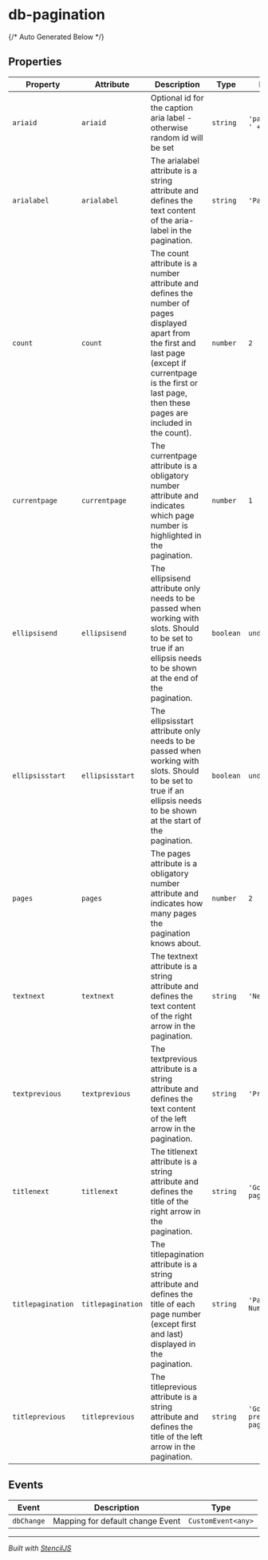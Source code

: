 # db-pagination



{/* Auto Generated Below */}


## Properties

| Property          | Attribute         | Description                                                                                                                                                                                                           | Type      | Default                  |
| ----------------- | ----------------- | --------------------------------------------------------------------------------------------------------------------------------------------------------------------------------------------------------------------- | --------- | ------------------------ |
| `ariaid`          | `ariaid`          | Optional id for the caption aria label - otherwise random id will be set                                                                                                                                              | `string`  | `'pagination-' + uuid()` |
| `arialabel`       | `arialabel`       | The arialabel attribute is a string attribute and defines the text content of the aria-label in the pagination.                                                                                                       | `string`  | `'Pagination'`           |
| `count`           | `count`           | The count attribute is a number attribute and defines the number of pages displayed apart from the first and last page (except if currentpage is the first or last page, then these pages are included in the count). | `number`  | `2`                      |
| `currentpage`     | `currentpage`     | The currentpage attribute is a obligatory number attribute and indicates which page number is highlighted in the pagination.                                                                                          | `number`  | `1`                      |
| `ellipsisend`     | `ellipsisend`     | The ellipsisend attribute only needs to be passed when working with slots. Should to be set to true if an ellipsis needs to be shown at the end of the pagination.                                                    | `boolean` | `undefined`              |
| `ellipsisstart`   | `ellipsisstart`   | The ellipsisstart attribute only needs to be passed when working with slots. Should to be set to true if an ellipsis needs to be shown at the start of the pagination.                                                | `boolean` | `undefined`              |
| `pages`           | `pages`           | The pages attribute is a obligatory number attribute and indicates how many pages the pagination knows about.                                                                                                         | `number`  | `2`                      |
| `textnext`        | `textnext`        | The textnext attribute is a string attribute and defines the text content of the right arrow in the pagination.                                                                                                       | `string`  | `'Next'`                 |
| `textprevious`    | `textprevious`    | The textprevious attribute is a string attribute and defines the text content of the left arrow in the pagination.                                                                                                    | `string`  | `'Previous'`             |
| `titlenext`       | `titlenext`       | The titlenext attribute is a string attribute and defines the title of the right arrow in the pagination.                                                                                                             | `string`  | `'Goto next page'`       |
| `titlepagination` | `titlepagination` | The titlepagination attribute is a string attribute and defines the title of each page number (except first and last) displayed in the pagination.                                                                    | `string`  | `'Page Number'`          |
| `titleprevious`   | `titleprevious`   | The titleprevious attribute is a string attribute and defines the title of the left arrow in the pagination.                                                                                                          | `string`  | `'Goto previous page'`   |


## Events

| Event      | Description                      | Type               |
| ---------- | -------------------------------- | ------------------ |
| `dbChange` | Mapping for default change Event | `CustomEvent<any>` |


----------------------------------------------

*Built with [StencilJS](https://stenciljs.com/)*
